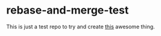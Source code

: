 # rebase-and-merge-test

This is just a test repo to try and create [this](https://twitter.com/kentcdodds/status/638725681728241673) awesome thing.
